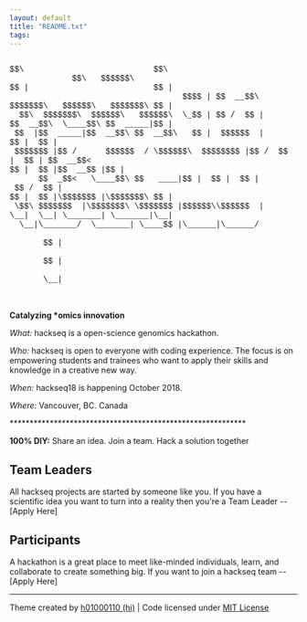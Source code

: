 ```yaml
---
layout: default
title: "README.txt"
tags:
---
```


<div><FONT FACE="courier">
<br>
$$\&nbsp;&nbsp;&nbsp;&nbsp;&nbsp;&nbsp;&nbsp;&nbsp;&nbsp;&nbsp;&nbsp;&nbsp;&nbsp;&nbsp;&nbsp;&nbsp;&nbsp;&nbsp;&nbsp;&nbsp;&nbsp;&nbsp;&nbsp;&nbsp;&nbsp;&nbsp;&nbsp;$$\&nbsp;&nbsp;&nbsp;&nbsp;&nbsp;&nbsp;&nbsp;&nbsp;&nbsp;&nbsp;&nbsp;&nbsp;&nbsp;&nbsp;&nbsp;&nbsp;&nbsp;&nbsp;&nbsp;&nbsp;&nbsp;&nbsp;&nbsp;&nbsp;&nbsp;&nbsp;&nbsp;&nbsp;&nbsp;&nbsp;&nbsp;&nbsp;&nbsp;&nbsp;&nbsp;&nbsp;&nbsp;&nbsp;&nbsp;$$\&nbsp;&nbsp;&nbsp;$$$$$$\&nbsp;&nbsp;<br>
$$&nbsp;|&nbsp;&nbsp;&nbsp;&nbsp;&nbsp;&nbsp;&nbsp;&nbsp;&nbsp;&nbsp;&nbsp;&nbsp;&nbsp;&nbsp;&nbsp;&nbsp;&nbsp;&nbsp;&nbsp;&nbsp;&nbsp;&nbsp;&nbsp;&nbsp;&nbsp;&nbsp;$$&nbsp;|&nbsp;&nbsp;&nbsp;&nbsp;&nbsp;&nbsp;&nbsp;&nbsp;&nbsp;&nbsp;&nbsp;&nbsp;&nbsp;&nbsp;&nbsp;&nbsp;&nbsp;&nbsp;&nbsp;&nbsp;&nbsp;&nbsp;&nbsp;&nbsp;&nbsp;&nbsp;&nbsp;&nbsp;&nbsp;&nbsp;&nbsp;&nbsp;&nbsp;&nbsp;&nbsp;&nbsp;$$$$&nbsp;|&nbsp;$$&nbsp;&nbsp;__$$\&nbsp;<br>
$$$$$$$\&nbsp;&nbsp;&nbsp;$$$$$$\&nbsp;&nbsp;&nbsp;$$$$$$$\&nbsp;$$&nbsp;|&nbsp;&nbsp;$$\&nbsp;&nbsp;$$$$$$$\&nbsp;&nbsp;$$$$$$\&nbsp;&nbsp;&nbsp;$$$$$$\&nbsp;&nbsp;\_$$&nbsp;|&nbsp;$$&nbsp;/&nbsp;&nbsp;$$&nbsp;|<br>
$$&nbsp;&nbsp;__$$\&nbsp;&nbsp;\____$$\&nbsp;$$&nbsp;&nbsp;_____|$$&nbsp;|&nbsp;$$&nbsp;&nbsp;|$$&nbsp;&nbsp;_____|$$&nbsp;&nbsp;__$$\&nbsp;$$&nbsp;&nbsp;__$$\&nbsp;&nbsp;&nbsp;$$&nbsp;|&nbsp;&nbsp;$$$$$$&nbsp;&nbsp;|<br>
$$&nbsp;|&nbsp;&nbsp;$$&nbsp;|&nbsp;$$$$$$$&nbsp;|$$&nbsp;/&nbsp;&nbsp;&nbsp;&nbsp;&nbsp;&nbsp;$$$$$$&nbsp;&nbsp;/&nbsp;\$$$$$$\&nbsp;&nbsp;$$$$$$$$&nbsp;|$$&nbsp;/&nbsp;&nbsp;$$&nbsp;|&nbsp;&nbsp;$$&nbsp;|&nbsp;$$&nbsp;&nbsp;__$$<&nbsp;<br>
$$&nbsp;|&nbsp;&nbsp;$$&nbsp;|$$&nbsp;&nbsp;__$$&nbsp;|$$&nbsp;|&nbsp;&nbsp;&nbsp;&nbsp;&nbsp;&nbsp;$$&nbsp;&nbsp;_$$<&nbsp;&nbsp;&nbsp;\____$$\&nbsp;$$&nbsp;&nbsp;&nbsp;____|$$&nbsp;|&nbsp;&nbsp;$$&nbsp;|&nbsp;&nbsp;$$&nbsp;|&nbsp;$$&nbsp;/&nbsp;&nbsp;$$&nbsp;|<br>
$$&nbsp;|&nbsp;&nbsp;$$&nbsp;|\$$$$$$$&nbsp;|\$$$$$$$\&nbsp;$$&nbsp;|&nbsp;\$$\&nbsp;$$$$$$$&nbsp;&nbsp;|\$$$$$$$\&nbsp;\$$$$$$$&nbsp;|$$$$$$\\$$$$$$&nbsp;&nbsp;|<br>
\__|&nbsp;&nbsp;\__|&nbsp;\_______|&nbsp;\_______|\__|&nbsp;&nbsp;\__|\_______/&nbsp;&nbsp;\_______|&nbsp;\____$$&nbsp;|\______|\______/&nbsp;<br>
&nbsp;&nbsp;&nbsp;&nbsp;&nbsp;&nbsp;&nbsp;&nbsp;&nbsp;&nbsp;&nbsp;&nbsp;&nbsp;&nbsp;&nbsp;&nbsp;&nbsp;&nbsp;&nbsp;&nbsp;&nbsp;&nbsp;&nbsp;&nbsp;&nbsp;&nbsp;&nbsp;&nbsp;&nbsp;&nbsp;&nbsp;&nbsp;&nbsp;&nbsp;&nbsp;&nbsp;&nbsp;&nbsp;&nbsp;&nbsp;&nbsp;&nbsp;&nbsp;&nbsp;&nbsp;&nbsp;&nbsp;&nbsp;&nbsp;&nbsp;&nbsp;&nbsp;&nbsp;&nbsp;&nbsp;&nbsp;&nbsp;&nbsp;&nbsp;&nbsp;&nbsp;&nbsp;&nbsp;&nbsp;&nbsp;&nbsp;$$&nbsp;|&nbsp;&nbsp;&nbsp;&nbsp;&nbsp;&nbsp;&nbsp;&nbsp;&nbsp;&nbsp;&nbsp;&nbsp;&nbsp;&nbsp;&nbsp;&nbsp;&nbsp;<br>
&nbsp;&nbsp;&nbsp;&nbsp;&nbsp;&nbsp;&nbsp;&nbsp;&nbsp;&nbsp;&nbsp;&nbsp;&nbsp;&nbsp;&nbsp;&nbsp;&nbsp;&nbsp;&nbsp;&nbsp;&nbsp;&nbsp;&nbsp;&nbsp;&nbsp;&nbsp;&nbsp;&nbsp;&nbsp;&nbsp;&nbsp;&nbsp;&nbsp;&nbsp;&nbsp;&nbsp;&nbsp;&nbsp;&nbsp;&nbsp;&nbsp;&nbsp;&nbsp;&nbsp;&nbsp;&nbsp;&nbsp;&nbsp;&nbsp;&nbsp;&nbsp;&nbsp;&nbsp;&nbsp;&nbsp;&nbsp;&nbsp;&nbsp;&nbsp;&nbsp;&nbsp;&nbsp;&nbsp;&nbsp;&nbsp;&nbsp;$$&nbsp;|&nbsp;&nbsp;&nbsp;&nbsp;&nbsp;&nbsp;&nbsp;&nbsp;&nbsp;&nbsp;&nbsp;&nbsp;&nbsp;&nbsp;&nbsp;&nbsp;&nbsp;<br>
&nbsp;&nbsp;&nbsp;&nbsp;&nbsp;&nbsp;&nbsp;&nbsp;&nbsp;&nbsp;&nbsp;&nbsp;&nbsp;&nbsp;&nbsp;&nbsp;&nbsp;&nbsp;&nbsp;&nbsp;&nbsp;&nbsp;&nbsp;&nbsp;&nbsp;&nbsp;&nbsp;&nbsp;&nbsp;&nbsp;&nbsp;&nbsp;&nbsp;&nbsp;&nbsp;&nbsp;&nbsp;&nbsp;&nbsp;&nbsp;&nbsp;&nbsp;&nbsp;&nbsp;&nbsp;&nbsp;&nbsp;&nbsp;&nbsp;&nbsp;&nbsp;&nbsp;&nbsp;&nbsp;&nbsp;&nbsp;&nbsp;&nbsp;&nbsp;&nbsp;&nbsp;&nbsp;&nbsp;&nbsp;&nbsp;&nbsp;\__|&nbsp;&nbsp;&nbsp;&nbsp;&nbsp;&nbsp;&nbsp;&nbsp;&nbsp;&nbsp;&nbsp;&nbsp;&nbsp;&nbsp;&nbsp;&nbsp;&nbsp;<br>
&nbsp;&nbsp;&nbsp;&nbsp;&nbsp;&nbsp;&nbsp;&nbsp;&nbsp;&nbsp;&nbsp;&nbsp;&nbsp;&nbsp;&nbsp;&nbsp;&nbsp;&nbsp;&nbsp;&nbsp;&nbsp;&nbsp;&nbsp;&nbsp;&nbsp;&nbsp;&nbsp;&nbsp;&nbsp;&nbsp;&nbsp;&nbsp;&nbsp;&nbsp;&nbsp;&nbsp;&nbsp;&nbsp;&nbsp;&nbsp;&nbsp;&nbsp;&nbsp;&nbsp;&nbsp;&nbsp;&nbsp;&nbsp;&nbsp;&nbsp;&nbsp;&nbsp;&nbsp;&nbsp;&nbsp;&nbsp;&nbsp;&nbsp;&nbsp;&nbsp;&nbsp;&nbsp;&nbsp;&nbsp;&nbsp;&nbsp;</FONT></div>

**Catalyzing \*omics innovation**

*What:* hackseq is a open-science genomics hackathon.

*Who:* hackseq is open to everyone with coding experience. The focus is on empowering students and trainees who want to apply their skills and knowledge in a creative new way.

*When:* hackseq18 is happening October 2018.

*Where:* Vancouver, BC. Canada


\*\*\*\*\*\*\*\*\*\*\*\*\*\*\*\*\*\*\*\*\*\*\*\*\*\*\*\*\*\*\*\*\*\*\*\*\*\*\*\*\*\*\*\*\*\*\*\*\*\*\*\*\*\*\*\*\*\*\*

**100% DIY:** Share an idea. Join a team. Hack a solution together

## Team Leaders

All hackseq projects are started by someone like you. If you have a scientific idea you want to turn into a reality then you're a Team Leader -- [Apply Here]

## Participants

A hackathon is a great place to meet like-minded individuals, learn, and collaborate to create something big. If you want to join a hackseq team -- [Apply Here]



********************************************************

<p>Theme created by <a href="http://github.com/h01000110" target="_blank">h01000110 (hi)</a> | Code licensed under <a href="https://github.com/h01000110/h01000110.github.io/blob/master/LICENSE" target="_blank">MIT License</a></p>
